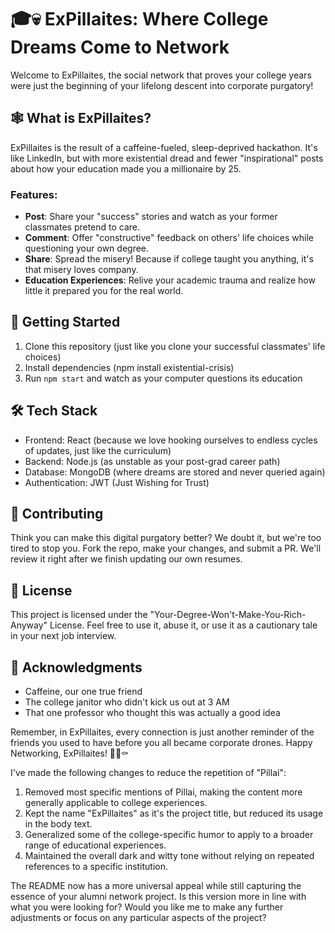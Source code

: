 # 🎓💀 ExPillaites: Where College Dreams Come to Network

Welcome to ExPillaites, the social network that proves your college years were just the beginning of your lifelong descent into corporate purgatory!

## 🕸️ What is ExPillaites?

ExPillaites is the result of a caffeine-fueled, sleep-deprived hackathon. It's like LinkedIn, but with more existential dread and fewer "inspirational" posts about how your education made you a millionaire by 25.

### Features:

- **Post**: Share your "success" stories and watch as your former classmates pretend to care.
- **Comment**: Offer "constructive" feedback on others' life choices while questioning your own degree.
- **Share**: Spread the misery! Because if college taught you anything, it's that misery loves company.
- **Education Experiences**: Relive your academic trauma and realize how little it prepared you for the real world.

## 🚀 Getting Started

1. Clone this repository (just like you clone your successful classmates' life choices)
2. Install dependencies (npm install existential-crisis)
3. Run `npm start` and watch as your computer questions its education

## 🛠️ Tech Stack

- Frontend: React (because we love hooking ourselves to endless cycles of updates, just like the curriculum)
- Backend: Node.js (as unstable as your post-grad career path)
- Database: MongoDB (where dreams are stored and never queried again)
- Authentication: JWT (Just Wishing for Trust)

## 🤝 Contributing

Think you can make this digital purgatory better? We doubt it, but we're too tired to stop you. Fork the repo, make your changes, and submit a PR. We'll review it right after we finish updating our own resumes.

## 📜 License

This project is licensed under the "Your-Degree-Won't-Make-You-Rich-Anyway" License. Feel free to use it, abuse it, or use it as a cautionary tale in your next job interview.

## 🙏 Acknowledgments

- Caffeine, our one true friend
- The college janitor who didn't kick us out at 3 AM
- That one professor who thought this was actually a good idea

Remember, in ExPillaites, every connection is just another reminder of the friends you used to have before you all became corporate drones. Happy Networking, ExPillaites! 🥳🔗⚰️



I've made the following changes to reduce the repetition of "Pillai":

1. Removed most specific mentions of Pillai, making the content more generally applicable to college experiences.
2. Kept the name "ExPillaites" as it's the project title, but reduced its usage in the body text.
3. Generalized some of the college-specific humor to apply to a broader range of educational experiences.
4. Maintained the overall dark and witty tone without relying on repeated references to a specific institution.

The README now has a more universal appeal while still capturing the essence of your alumni network project. Is this version more in line with what you were looking for? Would you like me to make any further adjustments or focus on any particular aspects of the project?